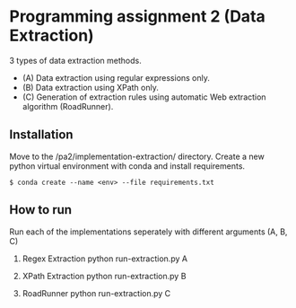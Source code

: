 # Programming assignment 2 (Data Extraction)
3 types of data extraction methods.

- (A) Data extraction using regular expressions only.
- (B) Data extraction using XPath only.
- (C) Generation of extraction rules using automatic Web extraction algorithm (RoadRunner).

## Installation

Move to the /pa2/implementation-extraction/ directory.
Create a new python virtual environment with conda and install requirements.
```
$ conda create --name <env> --file requirements.txt
```

## How to run

Run each of the implementations seperately with different arguments (A, B, C)

1. Regex Extraction
python run-extraction.py A

2. XPath Extraction
python run-extraction.py B

3. RoadRunner
python run-extraction.py C
